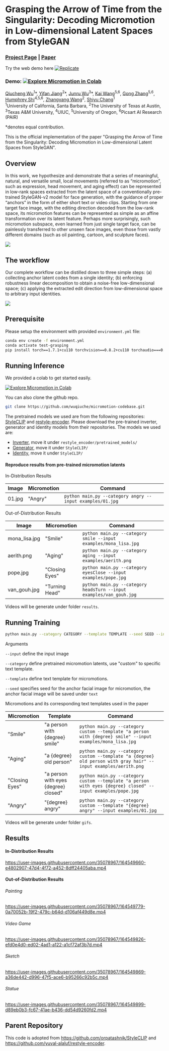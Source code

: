 # Grasping the Arrow of Time from the Singularity: Decoding Micromotion in Low-dimensional Latent Spaces from StyleGAN
### [Project Page](https://wuqiuche.github.io/micromotion-project-page/) | [Paper](https://arxiv.org/abs/2204.12696)
Try the web demo here [![Replicate](https://replicate.com/wuqiuche/micromotion-stylegan/badge)](https://replicate.com/wuqiuche/micromotion-stylegan)
### Demo: [![Explore Micromotion in Colab](https://colab.research.google.com/assets/colab-badge.svg)](https://colab.research.google.com/drive/12x4OFh95gg9fTOvmMHKCbYco_GHfSZh5?usp=sharing)<br>

[Qiucheng Wu](https://wuqiuche.github.io/)<sup>1</sup>\*,
[Yifan Jiang](https://yifanjiang.net/)<sup>2</sup>\*,
[Junru Wu](http://sandbox3aster.github.io/)<sup>3</sup>\*,
[Kai Wang](https://scholar.google.com/citations?user=_yK8SN0AAAAJ&hl=en)<sup>5,6</sup>,
[Gong Zhang]()<sup>5,6</sup>,
[Humphrey Shi](https://www.humphreyshi.com/)<sup>4,5,6</sup>,
[Zhangyang Wang](https://vita-group.github.io/)<sup>2</sup>,
[Shiyu Chang](https://code-terminator.github.io/)<sup>1</sup>
<br>
<sup>1</sup>University of California, Santa Barbara, <sup>2</sup>The University of Texas at Austin, <sup>3</sup>Texas A&M University, <sup>4</sup>UIUC, <sup>5</sup>University of Oregon, <sup>6</sup>Picsart AI Research (PAIR)

\*denotes equal contribution.

This is the official implementation of the paper "Grasping the Arrow of Time from the Singularity: Decoding Micromotion in Low-dimensional Latent Spaces from StyleGAN".

## Overview
In this work, we hypothesize and demonstrate that a series of meaningful, natural, and versatile small, local movements (referred to as “micromotion”, such as expression, head movement, and aging effect) can be represented in low-rank spaces extracted from the latent space of a conventionally pre-trained StyleGAN-v2 model for face generation, with the guidance of proper “anchors” in the form of either short text or video clips. Starting from one target face image, with the editing direction decoded from the low-rank space, its micromotion features can be represented as simple as an affine transformation over its latent feature. Perhaps more surprisingly, such micromotion subspace, even learned from just single target face, can be painlessly transferred to other unseen face images, even those from vastly different domains (such as oil painting, cartoon, and sculpture faces).

![](./assets/teaser.png)

## The workflow
Our complete workflow can be distilled down to three simple steps: (a) collecting anchor latent codes from a single identity; (b) enforcing robustness linear decomposition to obtain a noise-free low-dimensional space; (c) applying the extracted edit direction from low-dimensional space to arbitrary input identities.

![](./assets/pipeline.png)

## Prerequisite
Please setup the environment with provided ```environment.yml``` file:

```bash
conda env create -f environment.yml
conda activate test-grasping
pip install torch==1.7.1+cu110 torchvision==0.8.2+cu110 torchaudio===0.7.2 -f https://download.pytorch.org/whl/torch_stable.html
```

## Running Inference

We provided a colab to get started easily.

[![Explore Micromotion in Colab](https://colab.research.google.com/assets/colab-badge.svg)](https://colab.research.google.com/drive/12x4OFh95gg9fTOvmMHKCbYco_GHfSZh5?usp=sharing)<br>

You can also clone the github repo.

```bash
git clone https://github.com/wuqiuche/micromotion-codebase.git
```
The pretrained models we used are from the following repositories: [StyleCLIP](https://github.com/orpatashnik/StyleCLIP) and [restyle-encoder](https://github.com/yuval-alaluf/restyle-encoder). Please download the pre-trained inverter, generator and identity models from their repositories. The models we used are:
- [Inverter](https://drive.google.com/file/d/1sw6I2lRIB0MpuJkpc8F5BJiSZrc0hjfE/view), move it under ```restyle_encoder/pretrained_models/```
- [Generator](https://drive.google.com/file/d/1EM87UquaoQmk17Q8d5kYIAHqu0dkYqdT/view), move it under ```StyleCLIP/```
- [Identity](https://drive.google.com/file/d/1KW7bjndL3QG3sxBbZxreGHigcCCpsDgn/view), move it under ```StyleCLIP/```

#### Reproduce results from pre-trained micromotion latents

In-Distribution Results

| Image  | Micromotion | Command                                                           |
|--------|-------------|-------------------------------------------------------------------|
| 01.jpg | "Angry"     | ```python main.py --category angry --input examples/01.jpg``` |

Out-of-Distribution Results

| Image    | Micromotion    | Command                                                                  |
|----------|----------------|--------------------------------------------------------------------------|
| mona_lisa.jpg  | "Smile" | ```python main.py --category smile --input examples/mona_lisa.jpg``` |
| aerith.png | "Aging"  | ```python main.py --category aging --input examples/aerith.png```        |
| pope.jpg | "Closing Eyes" | ```python main.py --category eyesClose --input examples/pope.jpg```      |
| van_gouh.jpg | "Turning Head" | ```python main.py --category headsTurn --input examples/van_gouh.jpg```  |

Videos will be generate  under folder ```results```.

## Running Training

```bash
python main.py --category CATEGORY --template TEMPLATE --seed SEED --input INPUT
```

Arguments

```--input``` define the input image

```--category``` define pretrained micromotion latents, use "custom" to specific text template.

```--template``` define text template for micromotions.

```--seed``` specifies seed for the anchor facial image for micromotion, the anchor facial image will be saved under ```text```

 
Micromotions and its corresponding text templates used in the paper

| Micromotion   | Template  | Command                                                                                                          |
|---------------|----------------------------------------------------------------------|------------------------------------------------------------------------------------------------------------------|
| "Smile"       | "a person with {degree} smile" | ```python main.py --category custom --template "a person with {degree} smile" --input examples/mona_lisa.jpg```  |
| "Aging"       | "a {degree} old person" | ```python main.py --category custom --template "a {degree} old person with gray hair" --input examples/aerith.png```            |
| "Closing Eyes" | "a person with eyes {degree} closed" | ```python main.py --category custom --template "a person with eyes {degree} closed" --input examples/pope.jpg``` |
| "Angry"   | "{degree} angry" | ```python main.py --category custom --template "{degree} angry" --input examples/01.jpg```                       |

Videos will be generate  under folder ```gifs```.

## Results

#### In-Distribution Results

https://user-images.githubusercontent.com/35078967/164549660-e4802907-47d4-4f72-a452-8dff24405aba.mp4

#### Out-of-Distribution Results

###### Painting

https://user-images.githubusercontent.com/35078967/164549779-0a70052b-19f2-479c-b64d-d106af449d8e.mp4

###### Video Game

https://user-images.githubusercontent.com/35078967/164549826-efd0e4d0-ed02-4ad1-a122-a1cf72af3b7d.mp4

###### Sketch

https://user-images.githubusercontent.com/35078967/164549869-a36de442-d996-47f5-ace6-b95266c92b5c.mp4

###### Statue

https://user-images.githubusercontent.com/35078967/164549899-d89eb0b3-fc67-41ae-b436-dd54d9260fd2.mp4


## Parent Repository

This code is adopted from <a href="">https://github.com/orpatashnik/StyleCLIP</a> and <a href="">https://github.com/yuval-alaluf/restyle-encoder</a>. 



